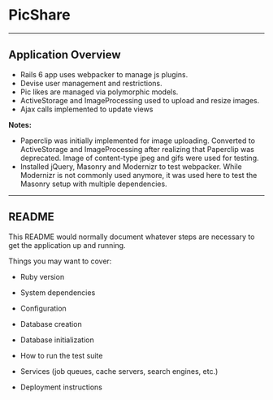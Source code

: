 # PicShare

----
## Application Overview
* Rails 6 app uses webpacker to manage js plugins.
* Devise user management and restrictions.
* Pic likes are managed via polymorphic models.
* ActiveStorage and ImageProcessing used to upload and resize images.
* Ajax calls implemented to update views

**Notes:**

* Paperclip was initially implemented for image uploading. Converted to ActiveStorage and ImageProcessing after realizing that Paperclip was deprecated. Image of content-type jpeg and gifs were used for testing.
* Installed jQuery, Masonry and Modernizr to test webpacker. While Modernizr is not commonly used anymore, it was used here to test the Masonry setup with multiple dependencies.

----
## README

This README would normally document whatever steps are necessary to get the
application up and running.

Things you may want to cover:

* Ruby version

* System dependencies

* Configuration

* Database creation

* Database initialization

* How to run the test suite

* Services (job queues, cache servers, search engines, etc.)

* Deployment instructions